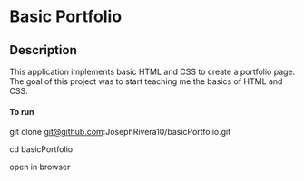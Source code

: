 # Basic Portfolio

## Description
This application implements basic HTML and CSS to create a portfolio page. The goal of this project was to start teaching me the basics of HTML and CSS.

#### To run
  git clone git@github.com:JosephRivera10/basicPortfolio.git
  
  cd basicPortfolio
  
  open in browser

